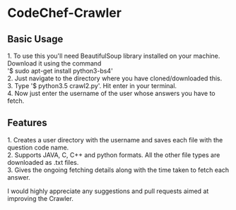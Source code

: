# CodeChef-Crawler
<h2>Basic Usage</h2> 
<p>
1. To use this you'll need BeautifulSoup library installed on your machine. Download it using the command<br>
'$ sudo apt-get install python3-bs4' <br>
2. Just navigate to the directory where you have cloned/downloaded this.<br>
3. Type '$ python3.5 crawl2.py'. Hit enter in your terminal. <br>
4. Now just enter the username of the user whose answers you have to fetch.<br>
</p>
<h2>Features</h2>
<p>
1. Creates a user directory with the username and saves each file with the question code name. <br>
2. Supports JAVA, C, C++ and python formats. All the other file types are downloaded as .txt files. <br>
3. Gives the ongoing fetching details along with the time taken to fetch each answer.<br>
</p>
I would highly appreciate any suggestions and pull requests aimed at improving the Crawler.




